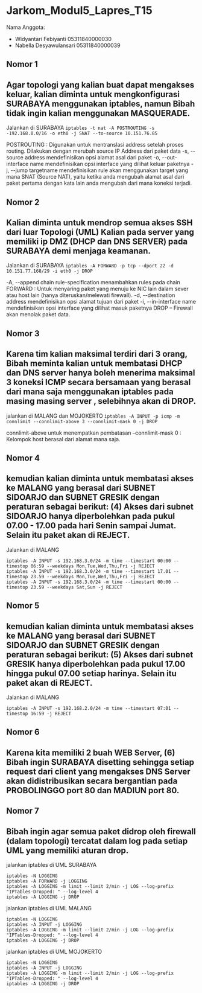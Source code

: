 # Jarkom_Modul5_Lapres_T15

Nama Anggota: 
  - Widyantari Febiyanti 05311840000030
  - Nabella Desyawulansari 05311840000039
  

  
## Nomor 1

Agar topologi yang kalian buat dapat mengakses keluar, kalian diminta untuk mengkonfigurasi SURABAYA menggunakan iptables, namun Bibah tidak ingin kalian menggunakan MASQUERADE.
----------------------

Jalankan di SURABAYA
`iptables -t nat -A POSTROUTING -s -192.168.0.0/16 -o eth0 -j SNAT --to-source 10.151.76.85`

POSTROUTING : Digunakan untuk mentranslasi address setelah proses routing. Dilakukan dengan merubah source IP Address dari paket data
-s, --source address 	mendefinisikan opsi alamat asal dari paket
-o, --out-interface name 	mendefinisikan opsi interface yang dilihat keluar paketnya
-j, --jump targetname 	mendefinisikan rule akan menggunakan target yang mana
SNAT (Source NAT), yaitu ketika anda mengubah alamat asal dari paket pertama dengan kata lain anda mengubah dari mana koneksi terjadi.


## Nomor 2

Kalian diminta untuk mendrop semua akses SSH dari luar Topologi (UML) Kalian pada server yang memiliki ip DMZ (DHCP dan DNS SERVER) pada SURABAYA demi menjaga keamanan.
--------------------

Jalankan di SURABAYA
`iptables -A FORWARD -p tcp --dport 22 -d 10.151.77.168/29 -i eth0 -j DROP`

-A, --append chain rule-specification 	menambahkan rules pada chain
FORWARD : Untuk menyaring paket yang menuju ke NIC lain dalam sever atau host lain (hanya diteruskan/melewati firewall).
-d, --destination address 	mendefinisikan opsi alamat tujuan dari paket
-i, --in-interface name 	mendefinisikan opsi interface yang dilihat masuk paketnya
DROP – Firewall akan menolak paket data.

## Nomor 3

Karena tim kalian maksimal terdiri dari 3 orang, Bibah meminta kalian untuk membatasi DHCP dan DNS server hanya boleh menerima maksimal 3 koneksi ICMP secara bersamaan yang berasal dari mana saja menggunakan iptables pada masing masing server , selebihnya akan di DROP.
--------------------------------

jalankan  di MALANG dan MOJOKERTO
`iptables -A INPUT -p icmp -m connlimit --connlimit-above 3 --connlimit-mask 0 -j DROP`

 connlimit-above untuk menempatkan pembatasan
–connlimit-mask 0 : Kelompok host berasal dari alamat mana saja.

## Nomor 4

kemudian kalian diminta untuk membatasi akses ke MALANG yang berasal dari SUBNET SIDOARJO dan SUBNET GRESIK dengan peraturan sebagai berikut: (4) Akses dari subnet SIDOARJO hanya diperbolehkan pada pukul 07.00 - 17.00 pada hari Senin sampai Jumat. Selain itu paket akan di REJECT.
------------------------------

Jalankan di MALANG

    iptables -A INPUT -s 192.168.3.0/24 -m time --timestart 00:00 --timestop 06:59 --weekdays Mon,Tue,Wed,Thu,Fri -j REJECT
    iptables -A INPUT -s 192.168.3.0/24 -m time --timestart 17.01 --timestop 23.59 --weekdays Mon,Tue,Wed,Thu,Fri -j REJECT
    iptables -A INPUT -s 192.168.3.0/24 -m time --timestart 00:00 --timestop 23.59 --weekdays Sat,Sun -j REJECT
    
## Nomor 5 

kemudian kalian diminta untuk membatasi akses ke MALANG yang berasal dari SUBNET SIDOARJO dan SUBNET GRESIK dengan peraturan sebagai berikut: (5) Akses dari subnet GRESIK hanya diperbolehkan pada pukul 17.00 hingga pukul 07.00 setiap harinya. Selain itu paket akan di REJECT.
------------------------------

Jalankan di MALANG

`iptables -A INPUT -s 192.168.2.0/24 -m time --timestart 07:01 --timestop 16:59 -j REJECT`

## Nomor 6 

Karena kita memiliki 2 buah WEB Server, (6) Bibah ingin SURABAYA disetting sehingga setiap request dari client yang mengakses DNS Server akan didistribusikan secara bergantian pada PROBOLINGGO port 80 dan MADIUN port 80.
----------------

## Nomor 7

Bibah ingin agar semua paket didrop oleh firewall (dalam topologi) tercatat dalam log pada setiap UML yang memiliki aturan drop.
------------------------

jalankan iptables di UML SURABAYA

    iptables -N LOGGING 
    iptables -A FORWARD -j LOGGING 
    iptables -A LOGGING -m limit --limit 2/min -j LOG --log-prefix "IPTables-Dropped: " --log-level 4 
    iptables -A LOGGING -j DROP

jalankan iptables di UML MALANG

    iptables -N LOGGING 
    iptables -A INPUT -j LOGGING 
    iptables -A LOGGING -m limit --limit 2/min -j LOG --log-prefix "IPTables-Dropped: " --log-level 4 
    iptables -A LOGGING -j DROP

jalankan iptables di UML MOJOKERTO 

    iptables -N LOGGING 
    iptables -A INPUT -j LOGGING 
    iptables -A LOGGING -m limit --limit 2/min -j LOG --log-prefix "IPTables-Dropped: " --log-level 4 
    iptables -A LOGGING -j DROP

